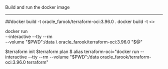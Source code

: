 Build and run the docker image
*******************************
##docker build -t oracle_farook/terraform-oci:3.96.0 .
docker build -t <<The docker file>>

docker run \
  --interactive --tty --rm \
  --volume "$PWD":/data \
  oracle_farook/terraform-oci:3.96.0 "$@"

$terraform init
$terraform plan
$ alias terraform-oci="docker run --interactive --tty --rm --volume "$PWD":/data oracle_farook/terraform-oci:3.96.0 terraform"
